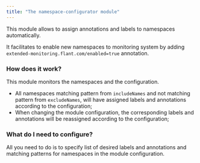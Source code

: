 ```yaml
---
title: "The namespace-configurator module"
---
```


This module allows to assign annotations and labels to namespaces automatically.

It facilitates to enable new namespaces to monitoring system by adding `extended-monitoring.flant.com/enabled=true` annotation.

### How does it work?

This module monitors the namespaces and the configuration.
* All namespaces matching pattern from `includeNames` and not matching pattern from `excludeNames`, will have assigned labels and annotations according to the configuration;
* When changing the module configuration, the corresponding labels and annotations will be reassigned according to the configuration;

### What do I need to configure?

All you need to do is to specify list of desired labels and annotations and matching patterns for namespaces in the module configuration.
